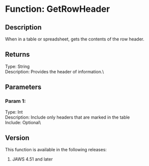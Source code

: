 # Function: GetRowHeader

## Description

When in a table or spreadsheet, gets the contents of the row header.

## Returns

Type: String\
Description: Provides the header of information.\

## Parameters

### Param 1:

Type: Int\
Description: Include only headers that are marked in the table\
Include: Optional\

## Version

This function is available in the following releases:

1.  JAWS 4.51 and later
